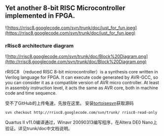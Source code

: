 ## Yet another 8-bit RISC Microcontroller implemented in FPGA. ##

![https://rrisc8.googlecode.com/svn/trunk/doc/just_for_fun.jpeg](https://rrisc8.googlecode.com/svn/trunk/doc/just_for_fun.jpeg)

### rRisc8 architecture diagram ###
![http://rrisc8.googlecode.com/svn/trunk/doc/Block%20Diagram.png](http://rrisc8.googlecode.com/svn/trunk/doc/Block%20Diagram.png)

rRISC8 （reduced RISC 8-bit microcontroller）is a synthesis core written in Verilog language for FPGA. It can execute code generated by AVR-GCC, so you can consider it as a compatible version of AVR micro controller. At least in assembly instruction level, it acts the same as AVR core, both in machine code and time sequence.

受不了GitHub的上传龟速，先放在这里。
安装[tortoisesvn](http://tortoisesvn.net)获取源码
```
svn checkout http://rrisc8.googlecode.com/svn/trunk/ rrisc8-read-only
```
Quartus II v11.0编译通过，Winavr 20090313编写程序，在Altera DE0 Nano上验证。详见trunk/doc中文档说明。
